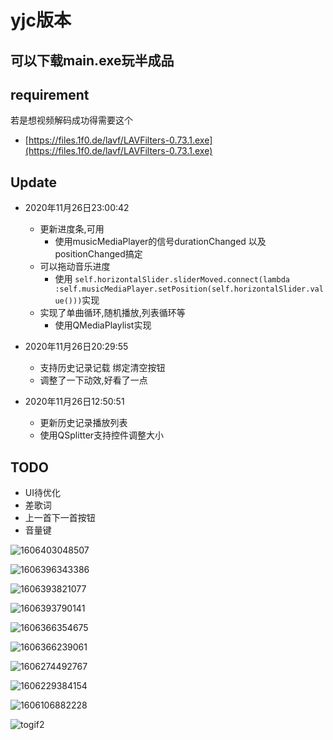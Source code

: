 # yjc版本
## 可以下载main.exe玩半成品  

## requirement
若是想视频解码成功得需要这个
- [https://files.1f0.de/lavf/LAVFilters-0.73.1.exe](https://files.1f0.de/lavf/LAVFilters-0.73.1.exe)

## Update

- 2020年11月26日23:00:42 
    - 更新进度条,可用
        - 使用musicMediaPlayer的信号durationChanged 以及 positionChanged搞定
    - 可以拖动音乐进度
        - 使用 `self.horizontalSlider.sliderMoved.connect(lambda :self.musicMediaPlayer.setPosition(self.horizontalSlider.value()))`实现
    - 实现了单曲循环,随机播放,列表循环等
        - 使用QMediaPlaylist实现

- 2020年11月26日20:29:55
    - 支持历史记录记载 绑定清空按钮
    - 调整了一下动效,好看了一点
- 2020年11月26日12:50:51 
    - 更新历史记录播放列表
    - 使用QSplitter支持控件调整大小

## TODO

- UI待优化
- 差歌词
- 上一首下一首按钮
- 音量键

![1606403048507](img/1606403048507.png)

![1606396343386](img/1606396343386.png)

![1606393821077](img/1606393821077.png)

![1606393790141](img/1606393790141.png)

![1606366354675](img/1606366354675.png)

![1606366239061](img/1606366239061.png)


![1606274492767](img/1606274492767.png)

![1606229384154](img/1606229384154.png)

![1606106882228](img/1606106882228.png)

![togif2](img/togif2.gif)

